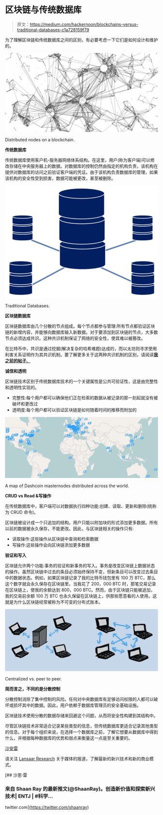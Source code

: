 # 区块链与传统数据库

> 原文：<https://medium.com/hackernoon/blockchains-versus-traditional-databases-c1a728159f79>

为了理解区块链和传统数据库之间的区别，有必要考虑一下它们是如何设计和维护的。

![](img/942cb212cc0895ff00f0b857d1c3f468.png)

Distributed nodes on a blockchain.

**传统数据库**

传统数据库使用客户机-服务器网络体系结构。在这里，用户(称为客户端)可以修改存储在中央服务器上的数据。对数据库的控制仍然由指定的机构负责，该机构在提供对数据库的访问之前验证客户端的凭证。由于该机构负责数据库的管理，如果该机构的安全性受到损害，数据可能被更改，甚至被删除。

![](img/0d3c39254d382c013864375dfaf966b3.png)

Traditional Databases.

**区块链数据库**

区块链数据库由几个分散的节点组成。每个节点都参与管理:所有节点都验证区块链的新增内容，并能够向数据库输入新数据。对于要添加到区块链的节点，大多数节点必须达成共识。这种共识机制保证了网络的安全性，使其难以被篡改。

在比特币中，共识是通过挖掘(解决复杂的哈希难题)达成的，而以太坊则寻求使用利害关系证明作为其共识机制。要了解更多关于这两种共识机制的区别，请阅读[**我之前的帖子**。](https://hackernoon.com/what-is-proof-of-stake-8e0433018256)

**诚信和透明**

区块链技术区别于传统数据库技术的一个关键属性是公共可验证性，这是由完整性和透明性实现的。

*   完整性:每个用户都可以确保他们正在检索的数据从被记录的那一刻起就没有被破坏和更改过
*   透明度:每个用户都可以验证区块链是如何随着时间的推移而附加的

![](img/b5dde1c9571aba10a530c4af1f592356.png)

A map of Dashcoin masternodes distributed across the world.

**CRUD vs Read &写操作**

在传统数据库中，客户端可以对数据执行四种功能:创建、读取、更新和删除(统称为 CRUD 命令)。

区块链被设计成一个只追加的结构。用户只能以附加块的形式添加更多数据。所有以前的数据被永久保存，不能更改。因此，与区块链相关的操作只有:

*   读取操作:这些操作从区块链中查询和检索数据
*   写操作:这些操作会向区块链添加更多数据

**验证和写入**

区块链允许两个功能:事务的验证和新事务的写入。事务是改变区块链上数据状态的操作。虽然区块链中过去的条目必须始终保持不变，但新条目可以改变过去条目中的数据状态。例如，如果区块链记录了我的比特币钱包里有 100 万 BTC，那么这个数字就会永久保存在区块链里。当我花了 200，000 BTC 时，那笔交易记录在区块链上，使我的余额达到 800，000 BTC。然而，由于区块链只能被追加，我的交易前余额 100 万 BTC 也永久保留在区块链上，供那些愿意看的人使用。这就是为什么区块链经常被称为不可变的分布式账本。

![](img/736c3e219c8d32c14d4e10406f0e6b32.png)

Centralized vs. peer to peer.

**简而言之，不同的是分散控制**

分散控制消除了集中控制的风险。任何对中央数据库有足够访问权限的人都可以破坏或损坏其中的数据。因此，用户依赖于数据库管理员的安全基础设施。

区块链技术使用分散的数据存储来回避这个问题，从而将安全性构建到其结构中。

尽管区块链技术非常适合记录某些类型的信息，但传统数据库更适合记录其他类型的信息。对于每个组织来说，在选择一个数据库之前，了解它想要从数据库中得到什么，并根据每种数据库的优势和弱点来衡量这一点是至关重要的。

[沙安雷](http://www.shaanray.com/)

请关注 [Lansaar Research](https://medium.com/lansaar) 关于媒体的报道，了解最新的新兴技术和新的商业模式。

[](https://twitter.com/shaanray) [## 沙恩·雷

### 来自 Shaan Ray 的最新推文(@ShaanRay)。创造新价值和探索新兴技术| ENTJ | #科学…

twitter.com](https://twitter.com/shaanray)
